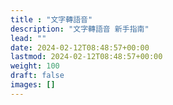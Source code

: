 ```yaml
---
title : "文字轉語音"
description: "文字轉語音 新手指南"
lead: ""
date: 2024-02-12T08:48:57+00:00
lastmod: 2024-02-12T08:48:57+00:00
weight: 100
draft: false
images: []
---
```

